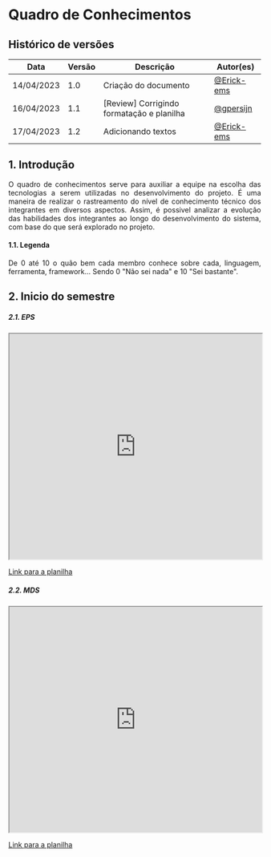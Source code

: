 # Quadro de Conhecimentos

## Histórico de versões

| Data       | Versão | Descrição                                 | Autor(es)                                  |
| ---------- | ------ | ----------------------------------------- | ------------------------------------------ |
| 14/04/2023 | 1.0    | Criação do documento                      | [@Erick-ems](https://github.com/Erick-ems) |
| 16/04/2023 | 1.1    | [Review] Corrigindo formatação e planilha | [@gpersijn](https://github.com/Erick-ems)  |
| 17/04/2023 | 1.2    | Adicionando textos | [@Erick-ems](https://github.com/Erick-ems) |

## 1. Introdução

<p align="justify">
O quadro de conhecimentos serve para auxiliar a equipe na escolha das tecnologias
a serem utilizadas no desenvolvimento do projeto. É uma maneira de realizar o
rastreamento do nível de conhecimento técnico dos integrantes em diversos aspectos.
Assim, é possivel analizar a evolução das habilidades dos integrantes ao longo do
desenvolvimento do sistema, com base do que será explorado no projeto.
</p>

#### 1.1. Legenda

<p align="justify">
De 0 até 10 o quão bem cada membro conhece sobre cada, linguagem, ferramenta,
framework...
Sendo 0 "Não sei nada" e 10 "Sei bastante".
</p>

## 2. Inicio do semestre

##### 2.1. EPS

<iframe width="100%" height="450px" style={{minWidth: "640px", minHeight: "480px", backgroundColor: "#f4f4f4", border: "1px solid #efefef" }} src="https://docs.google.com/spreadsheets/d/1tATyScc1L-jDpMh6-EVM9ShE0iP0qzveJQU2fAw-Bpo/edit#gid=0"></iframe>

[Link para a planilha](https://docs.google.com/spreadsheets/d/1tATyScc1L-jDpMh6-EVM9ShE0iP0qzveJQU2fAw-Bpo/edit#gid=0)

##### 2.2. MDS

<iframe width="100%" height="450px" style={{minWidth: "640px", minHeight: "480px", backgroundColor: "#f4f4f4", border: "1px solid #efefef" }} src="https://docs.google.com/spreadsheets/d/15Twb3D9h2yhIhmJAZ1CEta_e71qJ29qsbvEYwetcjQ8/edit#gid=0"></iframe>

[Link para a planilha](https://docs.google.com/spreadsheets/d/15Twb3D9h2yhIhmJAZ1CEta_e71qJ29qsbvEYwetcjQ8/edit#gid=0)

